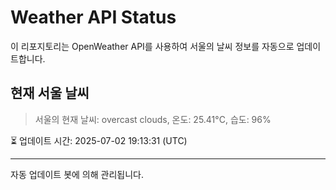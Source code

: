 
# Weather API Status

이 리포지토리는 OpenWeather API를 사용하여 서울의 날씨 정보를 자동으로 업데이트합니다.

## 현재 서울 날씨
> 서울의 현재 날씨: overcast clouds, 온도: 25.41°C, 습도: 96%

⏳ 업데이트 시간: 2025-07-02 19:13:31 (UTC)

---
자동 업데이트 봇에 의해 관리됩니다.
